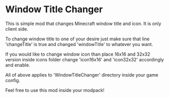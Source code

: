 # Window Title Changer

This is simple mod that changes Minecraft window title and icon. It is only client side.

To change window title to one of your desire just make sure that line 'changeTitle' is true and changed 'windowTitle' to whatever you want.

If you would like to change window icon than place 16x16 and 32x32 version inside icons folder change 'icon16x16' and 'icon32x32' accordingly and enable.

All of above applies to 'WindowTitleChanger' directory inside your game config.

Feel free to use this mod inside your modpack!